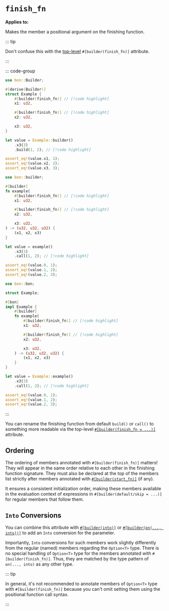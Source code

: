 # `finish_fn`

**Applies to:** <Badge type="warning" text="struct fields"/> <Badge type="warning" text="function arguments"/> <Badge type="warning" text="method arguments"/>

Makes the member a positional argument on the finishing function.

::: tip

Don't confuse this with the [top-level](../top-level/finish_fn) `#[builder(finish_fn)]` attribute.

:::

::: code-group

```rust [Struct]
use bon::Builder;

#[derive(Builder)]
struct Example {
    #[builder(finish_fn)] // [!code highlight]
    x1: u32,

    #[builder(finish_fn)] // [!code highlight]
    x2: u32,

    x3: u32,
}

let value = Example::builder()
    .x3(3)
    .build(1, 2); // [!code highlight]

assert_eq!(value.x1, 1);
assert_eq!(value.x2, 2);
assert_eq!(value.x3, 3);
```

```rust [Function]
use bon::builder;

#[builder]
fn example(
    #[builder(finish_fn)] // [!code highlight]
    x1: u32,

    #[builder(finish_fn)] // [!code highlight]
    x2: u32,

    x3: u32,
) -> (u32, u32, u32) {
    (x1, x2, x3)
}

let value = example()
    .x3(3)
    .call(1, 2); // [!code highlight]

assert_eq!(value.0, 1);
assert_eq!(value.1, 2);
assert_eq!(value.2, 3);
```

```rust [Method]
use bon::bon;

struct Example;

#[bon]
impl Example {
    #[builder]
    fn example(
        #[builder(finish_fn)] // [!code highlight]
        x1: u32,

        #[builder(finish_fn)] // [!code highlight]
        x2: u32,

        x3: u32,
    ) -> (u32, u32, u32) {
        (x1, x2, x3)
    }
}

let value = Example::example()
    .x3(3)
    .call(1, 2); // [!code highlight]

assert_eq!(value.0, 1);
assert_eq!(value.1, 2);
assert_eq!(value.2, 3);
```

:::

You can rename the finishing function from default `build()` or `call()` to something more readable via the top-level [`#[builder(finish_fn = ...)]`](../top-level/finish_fn) attribute.

## Ordering

The ordering of members annotated with `#[builder(finish_fn)]` matters! They will appear in the same order relative to each other in the finishing function signature. They must also be declared at the top of the members list strictly after members annotated with [`#[builder(start_fn)]`](./start_fn) (if any).

It ensures a consistent initialization order, making these members available in the evaluation context of expressions in `#[builder(default/skip = ...)]` for regular members that follow them.

## `Into` Conversions

You can combine this attribute with [`#[builder(into)]`](./into) or [`#[builder(on(..., into))]`](../top-level/on) to add an `Into` conversion for the parameter.

Importantly, `Into` conversions for such members work slightly differently from the regular (named) members regarding the `Option<T>` type. There is no special handling of `Option<T>` type for the members annotated with `#[builder(finish_fn)]`. Thus, they are matched by the type pattern of `on(..., into)` as any other type.

::: tip

In general, it's not recommended to annotate members of `Option<T>` type with `#[builder(finish_fn)]` because you can't omit setting them using the positional function call syntax.

:::
